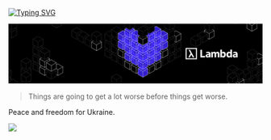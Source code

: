 [![Typing SVG](https://readme-typing-svg.demolab.com?font=Orbitron&weight=500&duration=2000&color=33FF33&background=101010&center=true&vCenter=true&multiline=true&repeat=false&width=435&height=75&lines=SWE+%40+Lambda+Labs;Building+an+AI+Public+Cloud)](https://git.io/typing-svg)

[![Lambda Labs](https://raw.githubusercontent.com/LandonTClipp/LandonTClipp.github.io/refs/heads/main/docs/images/lambda/1cc-grid-purple.png)](https://lambdalabs.com/)

> Things are going to get a lot worse before things get worse.

Peace and freedom for Ukraine.

![](https://upload.wikimedia.org/wikipedia/commons/thumb/4/49/Flag_of_Ukraine.svg/320px-Flag_of_Ukraine.svg.png)
